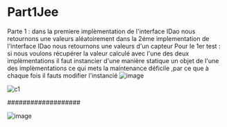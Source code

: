 # Part1Jee
Parte 1 : 
dans la premiere implèmentation de l'interface IDao nous retournons une valeurs aléatoirement
dans la 2éme implementation de l'interface IDao nous retournons une valeurs d'un capteur
Pour le 1er test : si nous voulons récupérer la valeur calculé avec l'une des deux implèmentations il faut instancier 
d'une manière statique un objet de l'une des implèmentations ce qui mets la maintenance déficile ,par ce que à chaque fois  il fauts modifier l'instancié
![image](https://user-images.githubusercontent.com/82270887/162347989-58a82cb2-fa80-484c-bf79-3cb0a78c2008.png)

![c1](https://user-images.githubusercontent.com/82270887/162348144-bbef4ce6-2ded-4667-8c07-1e60999b0619.png)

###################

![image](https://user-images.githubusercontent.com/82270887/162348301-4de894d8-4a27-4504-8342-f298b9c49191.png)
